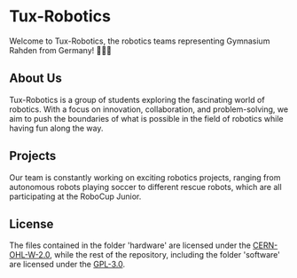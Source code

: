 # Tux-Robotics

Welcome to Tux-Robotics, the robotics teams representing Gymnasium Rahden from Germany! 🤖🇩🇪

## About Us

Tux-Robotics is a group of students exploring the fascinating world of robotics. With a focus on innovation, collaboration, and problem-solving, we aim to push the boundaries of what is possible in the field of robotics while having fun along the way.

## Projects

Our team is constantly working on exciting robotics projects, ranging from autonomous robots playing soccer to different rescue robots, which are all participating at the RoboCup Junior.

## License

The files contained in the folder 'hardware' are licensed under the [CERN-OHL-W-2.0](./LICENSE.txt), while the rest of the repository, including the folder 'software' are licensed under the [GPL-3.0](./LICENSE-software.txt).
